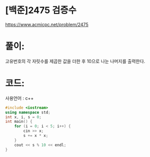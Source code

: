 # [백준]2475 검증수

https://www.acmicpc.net/problem/2475

# 풀이:

고유번호의 각 자릿수를 제곱한 값을 더한 후 10으로 나눈 나머지를 출력한다.



# **코드:** 

사용언어 : c++
```c++
#include <iostream>
using namespace std;
int x, i, s = 0;
int main() {
	for (i = 0; i < 5; i++) {
		cin >> x;
		s += x * x;
	}
	cout << s % 10 << endl;
}
```

